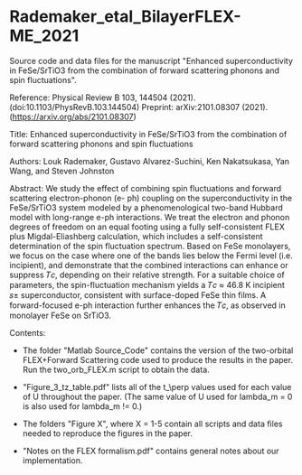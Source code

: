 # Rademaker_etal_BilayerFLEX-ME_2021
Source code and data files for the manuscript "Enhanced superconductivity in FeSe/SrTiO3 from the combination of forward scattering phonons and spin fluctuations". 

Reference: Physical Review B 103, 144504 (2021). (doi:10.1103/PhysRevB.103.144504)
Preprint: arXiv:2101.08307 (2021). (https://arxiv.org/abs/2101.08307)

Title: Enhanced superconductivity in FeSe/SrTiO3 from the combination of forward scattering phonons and spin fluctuations

Authors: Louk Rademaker, Gustavo Alvarez-Suchini, Ken Nakatsukasa, Yan Wang, and Steven Johnston

Abstract: We study the effect of combining spin fluctuations and forward scattering electron-phonon (e- ph) coupling on the superconductivity in the FeSe/SrTiO3 system modeled by a phenomenological two-band Hubbard model with long-range e-ph interactions. We treat the electron and phonon degrees of freedom on an equal footing using a fully self-consistent FLEX plus Migdal-Eliashberg calculation, which includes a self-consistent determination of the spin fluctuation spectrum. Based on FeSe monolayers, we focus on the case where one of the bands lies below the Fermi level (i.e. incipient), and demonstrate that the combined interactions can enhance or suppress 𝑇𝑐, depending on their relative strength. For a suitable choice of parameters, the spin-fluctuation mechanism yields a 𝑇𝑐 ≈ 46.8 K incipient 𝑠± superconductor, consistent with surface-doped FeSe thin films. A forward-focused e-ph interaction further enhances the 𝑇𝑐, as observed in monolayer FeSe on SrTiO3.

Contents:
- The folder "Matlab Source_Code" contains the version of the two-orbital FLEX+Forward Scattering code used to produce the results in the paper. Run the two_orb_FLEX.m script to obtain the data.

- "Figure_3_tz_table.pdf" lists all of the t_\perp values used for each value of U throughout the paper. (The same value of U used for lambda_m = 0 is also used for lambda_m != 0.)

- The folders "Figure X", where X = 1-5 contain all scripts and data files needed to reproduce the figures in the paper. 

- "Notes on the FLEX formalism.pdf" contains general notes about our implementation. 
